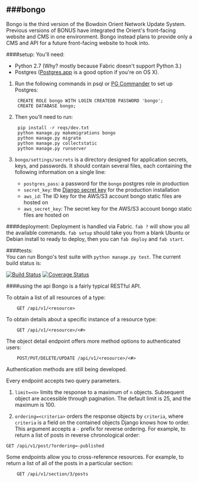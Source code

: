 ###bongo
---
Bongo is the third version of the Bowdoin Orient Network Update System. Previous versions of BONUS have integrated the Orient's front-facing website and CMS in one environment. Bongo instead plans to provide only a CMS and API for a future front-facing website to hook into.

####setup:
You'll need:
- Python 2.7 (Why? mostly because Fabric doesn't support Python 3.)
- Postgres ([Postgres.app](http://postgresapp.com) is a good option if you're on OS X).

1. Run the following commands in psql or [PG Commander](https://eggerapps.at/pgcommander/) to set up Postgres:

        CREATE ROLE bongo WITH LOGIN CREATEDB PASSWORD 'bongo';
        CREATE DATABASE bongo;

2. Then you'll need to run:

        pip install -r reqs/dev.txt
        python manage.py makemigrations bongo
        python manage.py migrate
        python manage.py collectstatic
        python manage.py runserver

3. `bongo/settings/secrets` is a directory designed for application secrets, keys, and passwords. It should contain several files, each containing the following information on a single line:
    - `postgres_pass`: a password for the `bongo` postgres role in production
    - `secret_key`: the [Django secret key](https://docs.djangoproject.com/en/dev/ref/settings/#std:setting-SECRET_KEY) for the production installation
    - `aws_id`: The ID key for the AWS/S3 account bongo static files are hosted on
    - `aws_secret_key`: The secret key for the AWS/S3 account bongo static files are hosted on

####deployment:
Deployment is handled via Fabric. `fab ?` will show you all the available commands. `fab setup` should take you from a blank Ubuntu or Debian install to ready to deploy, then you can `fab deploy` and `fab start`.

####tests:  
You can run Bongo's test suite with `python manage.py test`. The current build status is:

[![Build Status](https://img.shields.io/travis/BowdoinOrient/bongo/develop.svg?style=flat)](https://travis-ci.org/BowdoinOrient/bongo) [![Coverage Status](https://img.shields.io/coveralls/BowdoinOrient/bongo/develop.svg?style=flat)](https://coveralls.io/r/BowdoinOrient/bongo?branch=develop)


####using the api
Bongo is a fairly typical RESTful API.

To obtain a list of all resources of a type:

        GET /api/v1/<resource>

To obtain details about a specific instance of a resource type:

        GET /api/v1/<resource>/<#>

The object detail endpoint offers more method options to authenticated users:

        POST/PUT/DELETE/UPDATE /api/v1/<resource>/<#>

Authentication methods are still being developed.

Every endpoint accepts two query parameters.

1. `limit=<n>` limits the response to a maximum of `n` objects. Subsequent object are accessible through pagination. The default limit is 25, and the maximum is 100.

2. `ordering=<criteria>` orders the response objects by `criteria`, where `criteria` is a field on the contained objects Django knows how to order. This argument accepts a `-` prefix for reverse ordering. For example, to return a list of posts in reverse chronological order:

`GET /api/v1/post/?ordering=-published`

Some endpoints allow you to cross-reference resources. For example, to return a  list of all of the posts in a particular section:

        GET /api/v1/section/3/posts
